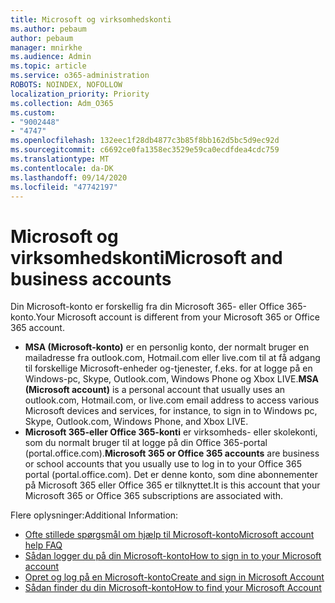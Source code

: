 ```yaml
---
title: Microsoft og virksomhedskonti
ms.author: pebaum
author: pebaum
manager: mnirkhe
ms.audience: Admin
ms.topic: article
ms.service: o365-administration
ROBOTS: NOINDEX, NOFOLLOW
localization_priority: Priority
ms.collection: Adm_O365
ms.custom:
- "9002448"
- "4747"
ms.openlocfilehash: 132eec1f28db4877c3b85f8bb162d5bc5d9ec92d
ms.sourcegitcommit: c6692ce0fa1358ec3529e59ca0ecdfdea4cdc759
ms.translationtype: MT
ms.contentlocale: da-DK
ms.lasthandoff: 09/14/2020
ms.locfileid: "47742197"
---
```

# <a name="microsoft-and-business-accounts"></a><span data-ttu-id="5f39b-102">Microsoft og virksomhedskonti</span><span class="sxs-lookup"><span data-stu-id="5f39b-102">Microsoft and business accounts</span></span>

<span data-ttu-id="5f39b-103">Din Microsoft-konto er forskellig fra din Microsoft 365- eller Office 365-konto.</span><span class="sxs-lookup"><span data-stu-id="5f39b-103">Your Microsoft account is different from your Microsoft 365 or Office 365 account.</span></span>

- <span data-ttu-id="5f39b-104">**MSA (Microsoft-konto)** er en personlig konto, der normalt bruger en mailadresse fra outlook.com, Hotmail.com eller live.com til at få adgang til forskellige Microsoft-enheder og-tjenester, f.eks. for at logge på en Windows-pc, Skype, Outlook.com, Windows Phone og Xbox LIVE.</span><span class="sxs-lookup"><span data-stu-id="5f39b-104">**MSA (Microsoft account)** is a personal account that usually uses an outlook.com, Hotmail.com, or live.com email address to access various Microsoft devices and services, for instance, to sign in to Windows pc, Skype, Outlook.com, Windows Phone, and Xbox LIVE.</span></span>
- <span data-ttu-id="5f39b-105">**Microsoft 365-eller Office 365-konti** er virksomheds- eller skolekonti, som du normalt bruger til at logge på din Office 365-portal (portal.office.com).</span><span class="sxs-lookup"><span data-stu-id="5f39b-105">**Microsoft 365 or Office 365 accounts** are business or school accounts that you usually use to log in to your Office 365 portal (portal.office.com).</span></span> <span data-ttu-id="5f39b-106">Det er denne konto, som dine abonnementer på Microsoft 365 eller Office 365 er tilknyttet.</span><span class="sxs-lookup"><span data-stu-id="5f39b-106">It is this account that your Microsoft 365 or Office 365 subscriptions are associated with.</span></span>

<span data-ttu-id="5f39b-107">Flere oplysninger:</span><span class="sxs-lookup"><span data-stu-id="5f39b-107">Additional Information:</span></span>

- [<span data-ttu-id="5f39b-108">Ofte stillede spørgsmål om hjælp til Microsoft-konto</span><span class="sxs-lookup"><span data-stu-id="5f39b-108">Microsoft account help FAQ</span></span>](https://support.microsoft.com/hub/4294457/microsoft-account-help) 
- [<span data-ttu-id="5f39b-109">Sådan logger du på din Microsoft-konto</span><span class="sxs-lookup"><span data-stu-id="5f39b-109">How to sign in to your Microsoft account</span></span>](https://support.microsoft.com/help/4028195/microsoft-account-how-to-sign-in)
- [<span data-ttu-id="5f39b-110">Opret og log på en Microsoft-konto</span><span class="sxs-lookup"><span data-stu-id="5f39b-110">Create and sign in Microsoft Account</span></span>](https://account.microsoft.com/account)
- [<span data-ttu-id="5f39b-111">Sådan finder du din Microsoft-konto</span><span class="sxs-lookup"><span data-stu-id="5f39b-111">How to find your Microsoft Account</span></span>](https://support.microsoft.com/help/13811/microsoft-account-how-to-find)
